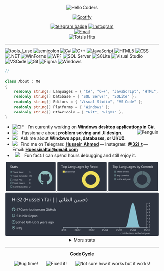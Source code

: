<div align="center" width="50">

<img src="https://github.com/SP-XD/SP-XD/blob/main/images/hellocoders_rounded.gif?raw=true" alt="Hello Coders" width="60%"/> <br>

[![Spotify](https://img.shields.io/badge/Spotify-1DB954?style=flat&logo=spotify&logoColor=white)](https://open.spotify.com/user/31qco4k7szkjx7u7fcnki44urf4i)
<br/>

[![telegram badge](https://img.shields.io/badge/HusseinAhmed-grey?style=flat&logo=telegram)](https://t.me/yourTelegram)
[![Instagram](https://img.shields.io/badge/Instagram-32i__t-E4405F?style=flat&logo=instagram&logoColor=white)](https://instagram.com/32i_t) <br>
[![Email](https://img.shields.io/badge/Gmail-Huessinaltai%40gmail.com-D14836?style=flat&logo=gmail&logoColor=white)](mailto:Huessinaltai@gmail.com) <br>
![Totals Hits](https://komarev.com/ghpvc/?username=H-32&style=flat&color=orange&label=PROFILE+VIEWS)
</div>

<hr></hr>

![tools_I_use](https://img.shields.io/badge/-%F0%9F%9A%80%20Tools%20I%20use-orange)
![semicolon](https://img.shields.io/badge/-%3A-orange)
![C#](https://img.shields.io/badge/C%23-239120?style=flat&logo=c-sharp&logoColor=white)
![C++](https://img.shields.io/badge/C%2B%2B-00599C?style=flat&logo=c%2B%2B&logoColor=white)
![JavaScript](https://img.shields.io/badge/JavaScript-323330?style=flat&logo=javascript&logoColor=F7DF1E)
![HTML5](https://img.shields.io/badge/HTML5-E34F26?style=flat&logo=html5&logoColor=white)
![CSS](https://img.shields.io/badge/CSS3-1572B6?style=flat&logo=css3&logoColor=white)
![.NET](https://img.shields.io/badge/.NET-512BD4?style=flat&logo=dotnet&logoColor=white)
![WinForms](https://img.shields.io/badge/WinForms-blue?style=flat&logo=windows&logoColor=white)
![WPF](https://img.shields.io/badge/WPF-512BD4?style=flat&logo=windows&logoColor=white)
![SQL Server](https://img.shields.io/badge/SQL%20Server-CC2927?style=flat&logo=microsoftsqlserver&logoColor=white)
![SQLite](https://img.shields.io/badge/SQLite-07405E?style=flat&logo=sqlite&logoColor=white)
![Visual Studio](https://img.shields.io/badge/Visual%20Studio-5C2D91?style=flat&logo=visualstudio&logoColor=white)
![VSCode](https://img.shields.io/badge/Visual_Studio_Code-0078D4?style=flat&logo=visual%20studio%20code&logoColor=white)
![Git](https://img.shields.io/badge/GIT-E44C30?style=flat&logo=git&logoColor=white)
![Figma](https://img.shields.io/badge/Figma-F24E1E?style=flat&logo=figma&logoColor=white)
![Windows](https://img.shields.io/badge/Windows-0078D6?style=flat&logo=windows&logoColor=white)

```csharp
//

class About : Me 
{ 
    readonly string[] Languages = { "C#", "C++", "JavaScript", "HTML", "CSS", ".NET" };
    readonly string[] Database = { "SQL Server", "SQLite" };
    readonly string[] Editors = { "Visual Studio", "VS Code" };
    readonly string[] Platforms = { "Windows" };
    readonly string[] OtherTools = { "Git", "Figma" };
}
```

- <img alt="GIF" src="https://github.com/SP-XD/SP-XD/blob/main/images/Developer.gif" width="25" /> &nbsp; I’m currently working on **Windows desktop applications in C#**. <img align="right" src="https://raw.githubusercontent.com/Tarikul-Islam-Anik/Animated-Fluent-Emojis/master/Emojis/Animals/Penguin.png" alt="Penguin" width="15%" /><br>
- <img src="https://github.com/SP-XD/SP-XD/blob/main/images/hyperkitty.gif?raw=true" width="20" />&nbsp;&nbsp;&nbsp; Passionate about **problem solving and UI design**. <br>
- <img src="https://github.com/SP-XD/SP-XD/blob/main/images/message.gif?raw=true" width="25" />&nbsp;&nbsp; Ask me about **Windows apps, databases, or UI/UX**. <br>
- <img src="https://github.com/SP-XD/SP-XD/blob/main/images/letterbox.gif?raw=true" width="25" /> &nbsp; Find me on Telegram: **[Hussein Ahmed](https://t.me/t_32i)** — Instagram: **[@32i_t](https://instagram.com/32i_t)** — Email: **[Huessinaltai@gmail.com](mailto:Huessinaltai@gmail.com)**<br>
- &nbsp;&nbsp;<img src="https://github.com/SP-XD/SP-XD/blob/main/images/lightning.gif?raw=true" width="12" />&nbsp;&nbsp;&nbsp;&nbsp;Fun fact: I can spend hours debugging and still enjoy it.<br>

<div align="center" >
<a  href="https://github.com/H-32">

<img src="https://raw.githubusercontent.com/H-32/H-32/main/profile-summary-card-output/nord_dark/3-stats.svg" width="32.5%">
<img src="https://raw.githubusercontent.com/H-32/H-32/main/profile-summary-card-output/nord_dark/1-repos-per-language.svg" width="32.5%">
<img src="https://raw.githubusercontent.com/H-32/H-32/main/profile-summary-card-output/nord_dark/2-most-commit-language.svg" width="32.5%">
<img src="https://raw.githubusercontent.com/H-32/H-32/main/profile-summary-card-output/nord_dark/0-profile-details.svg">

</a>

<details>
  <summary>More stats</summary>
  
<img align="center" src="https://raw.githubusercontent.com/H-32/H-32/main/profile-summary-card-output/nord_dark/0-profile-details.svg" >

</details>
  
<hr></hr>

**Code Cycle**<br>

<img src="https://raw.githubusercontent.com/Tarikul-Islam-Anik/Animated-Fluent-Emojis/master/Emojis/Smilies/Face%20with%20Spiral%20Eyes.png" width="10%" alt="Bug time!"/>
&nbsp;&nbsp;&nbsp;&nbsp;&nbsp;
<img src="https://raw.githubusercontent.com/Tarikul-Islam-Anik/Animated-Fluent-Emojis/master/Emojis/Smilies/Relieved%20Face.png" width="10%" alt="Fixed it!"/>
&nbsp;&nbsp;&nbsp;&nbsp;&nbsp;
<img src="https://raw.githubusercontent.com/Tarikul-Islam-Anik/Animated-Fluent-Emojis/master/Emojis/Smilies/Astonished%20Face.png" width="10%" alt="Not sure how it works but it works!"/><br>

</div>
